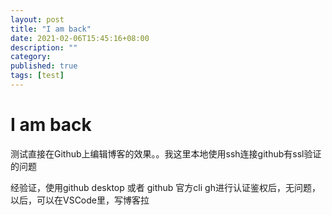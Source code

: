 ```yaml
---
layout: post
title: "I am back"
date: 2021-02-06T15:45:16+08:00
description: ""
category: 
published: true
tags: [test]
---
```

# I am back

测试直接在Github上编辑博客的效果。。我这里本地使用ssh连接github有ssl验证的问题

经验证，使用github desktop 或者 github 官方cli gh进行认证鉴权后，无问题，以后，可以在VSCode里，写博客拉
